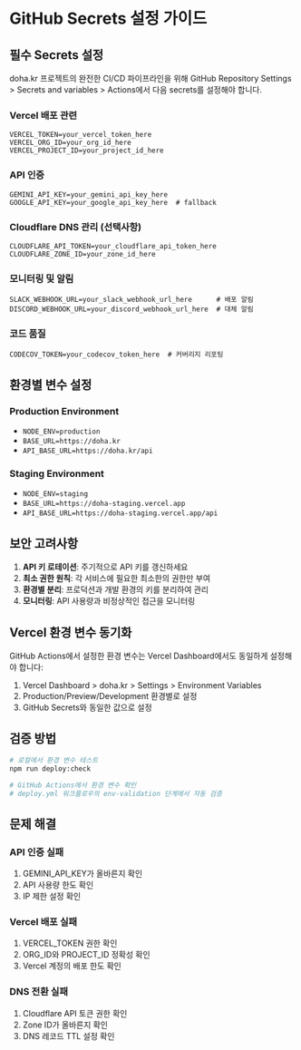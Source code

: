 # GitHub Secrets 설정 가이드

## 필수 Secrets 설정

doha.kr 프로젝트의 완전한 CI/CD 파이프라인을 위해 GitHub Repository Settings > Secrets and variables > Actions에서 다음 secrets를 설정해야 합니다.

### Vercel 배포 관련
```
VERCEL_TOKEN=your_vercel_token_here
VERCEL_ORG_ID=your_org_id_here
VERCEL_PROJECT_ID=your_project_id_here
```

### API 인증
```
GEMINI_API_KEY=your_gemini_api_key_here
GOOGLE_API_KEY=your_google_api_key_here  # fallback
```

### Cloudflare DNS 관리 (선택사항)
```
CLOUDFLARE_API_TOKEN=your_cloudflare_api_token_here
CLOUDFLARE_ZONE_ID=your_zone_id_here
```

### 모니터링 및 알림
```
SLACK_WEBHOOK_URL=your_slack_webhook_url_here      # 배포 알림
DISCORD_WEBHOOK_URL=your_discord_webhook_url_here  # 대체 알림
```

### 코드 품질
```
CODECOV_TOKEN=your_codecov_token_here  # 커버리지 리포팅
```

## 환경별 변수 설정

### Production Environment
- `NODE_ENV=production`
- `BASE_URL=https://doha.kr`
- `API_BASE_URL=https://doha.kr/api`

### Staging Environment
- `NODE_ENV=staging`
- `BASE_URL=https://doha-staging.vercel.app`
- `API_BASE_URL=https://doha-staging.vercel.app/api`

## 보안 고려사항

1. **API 키 로테이션**: 주기적으로 API 키를 갱신하세요
2. **최소 권한 원칙**: 각 서비스에 필요한 최소한의 권한만 부여
3. **환경별 분리**: 프로덕션과 개발 환경의 키를 분리하여 관리
4. **모니터링**: API 사용량과 비정상적인 접근을 모니터링

## Vercel 환경 변수 동기화

GitHub Actions에서 설정한 환경 변수는 Vercel Dashboard에서도 동일하게 설정해야 합니다:

1. Vercel Dashboard > doha.kr > Settings > Environment Variables
2. Production/Preview/Development 환경별로 설정
3. GitHub Secrets와 동일한 값으로 설정

## 검증 방법

```bash
# 로컬에서 환경 변수 테스트
npm run deploy:check

# GitHub Actions에서 환경 변수 확인
# deploy.yml 워크플로우의 env-validation 단계에서 자동 검증
```

## 문제 해결

### API 인증 실패
1. GEMINI_API_KEY가 올바른지 확인
2. API 사용량 한도 확인
3. IP 제한 설정 확인

### Vercel 배포 실패
1. VERCEL_TOKEN 권한 확인
2. ORG_ID와 PROJECT_ID 정확성 확인
3. Vercel 계정의 배포 한도 확인

### DNS 전환 실패
1. Cloudflare API 토큰 권한 확인
2. Zone ID가 올바른지 확인
3. DNS 레코드 TTL 설정 확인